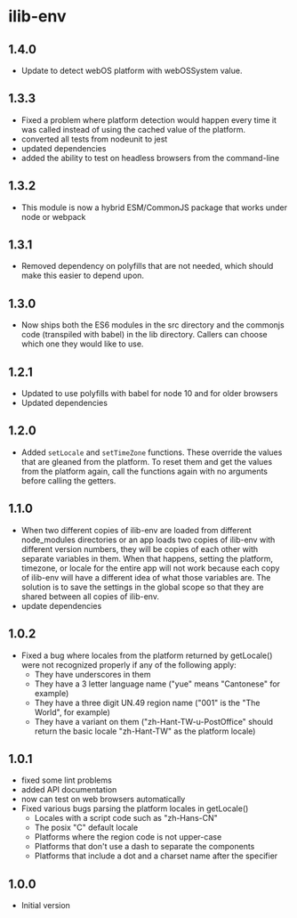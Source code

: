 # ilib-env

## 1.4.0

-   Update to detect webOS platform with webOSSystem value.

## 1.3.3

-   Fixed a problem where platform detection would happen every time it was
    called instead of using the cached value of the platform.
-   converted all tests from nodeunit to jest
-   updated dependencies
-   added the ability to test on headless browsers from the command-line

## 1.3.2

-   This module is now a hybrid ESM/CommonJS package that works under node
    or webpack

## 1.3.1

-   Removed dependency on polyfills that are not needed, which should make this
    easier to depend upon.

## 1.3.0

-   Now ships both the ES6 modules in the src directory and the commonjs code
    (transpiled with babel) in the lib directory. Callers can choose which one
    they would like to use.

## 1.2.1

-   Updated to use polyfills with babel for node 10 and for older browsers
-   Updated dependencies

## 1.2.0

-   Added `setLocale` and `setTimeZone` functions. These override the values
    that are gleaned from the platform. To reset them and get the values from
    the platform again, call the functions again with no arguments before calling
    the getters.

## 1.1.0

-   When two different copies of ilib-env are loaded from different node_modules
    directories or an app loads two copies of ilib-env with different version
    numbers, they will be copies of each other with separate variables in
    them. When that happens, setting
    the platform, timezone, or locale for the entire app will not work because
    each copy of ilib-env will have a different idea of what those variables are.
    The solution is to save the settings in the global scope so that they are
    shared between all copies of ilib-env.
-   update dependencies

## 1.0.2

-   Fixed a bug where locales from the platform returned by getLocale() were not
    recognized properly if any of the following apply:
    -   They have underscores in them
    -   They have a 3 letter language name ("yue" means "Cantonese" for example)
    -   They have a three digit UN.49 region name ("001" is the "The World",
        for example)
    -   They have a variant on them ("zh-Hant-TW-u-PostOffice" should return the
        basic locale "zh-Hant-TW" as the platform locale)

## 1.0.1

-   fixed some lint problems
-   added API documentation
-   now can test on web browsers automatically
-   Fixed various bugs parsing the platform locales in getLocale()
    -   Locales with a script code such as "zh-Hans-CN"
    -   The posix "C" default locale
    -   Platforms where the region code is not upper-case
    -   Platforms that don't use a dash to separate the components
    -   Platforms that include a dot and a charset name after the specifier

## 1.0.0

-   Initial version
